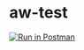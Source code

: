 # aw-test

[![Run in Postman](https://run.pstmn.io/button.svg)](https://app.getpostman.com/run-collection/0e1f070bfa15cc6b7cb9#?env%5BUnity%20v3.1%20RTP%5D=W3sia2V5IjoiYmFzZVVybCIsInZhbHVlIjoiaHR0cDovL3VuaXR5bWFuYWdlbWVudC5jZW50cmFsdXMuY2xvdWRhcHAuYXp1cmUuY29tL3VuaXR5YXBpIiwiZW5hYmxlZCI6dHJ1ZX0seyJrZXkiOiJ0b21vcnJvdyIsInZhbHVlIjoiIiwiZW5hYmxlZCI6dHJ1ZX1d)
